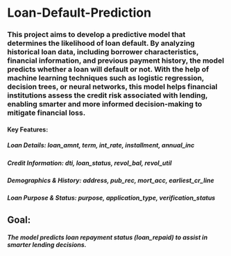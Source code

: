# Loan-Default-Prediction

### This project aims to develop a predictive model that determines the likelihood of loan default. By analyzing historical loan data, including borrower characteristics, financial information, and previous payment history, the model predicts whether a loan will default or not. With the help of machine learning techniques such as logistic regression, decision trees, or neural networks, this model helps financial institutions assess the credit risk associated with lending, enabling smarter and more informed decision-making to mitigate financial loss.

#### Key Features:
##### Loan Details: loan_amnt, term, int_rate, installment, annual_inc
##### Credit Information: dti, loan_status, revol_bal, revol_util
##### Demographics & History: address, pub_rec, mort_acc, earliest_cr_line
##### Loan Purpose & Status: purpose, application_type, verification_status
## Goal:
##### The model predicts loan repayment status (loan_repaid) to assist in smarter lending decisions.
